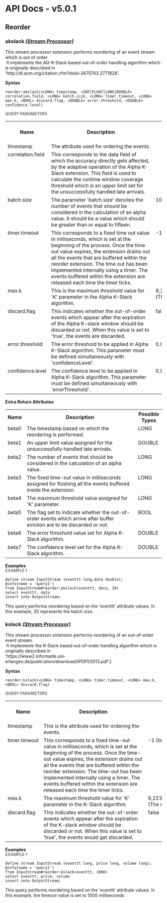 # API Docs - v5.0.1

## Reorder

### akslack *<a target="_blank" href="http://siddhi.io/documentation/siddhi-5.x/query-guide-5.x/#stream-processor">(Stream Processor)</a>*

<p style="word-wrap: break-word">This stream processor extension performs reordering of an event stream which is out of order.<br>&nbsp;It implements the AQ-K-Slack based out-of-order handling algorithm which is originally described in <br>'http://dl.acm.org/citation.cfm?doid=2675743.2771828'.</p>

<span id="syntax" class="md-typeset" style="display: block; font-weight: bold;">Syntax</span>
```
reorder:akslack(<LONG> timestamp, <INT|FLOAT|LONG|DOUBLE> correlation.field, <LONG> batch.size, <LONG> timer.timeout, <LONG> max.k, <BOOL> discard.flag, <DOUBLE> error.threshold, <DOUBLE> confidence.level)
```

<span id="query-parameters" class="md-typeset" style="display: block; color: rgba(0, 0, 0, 0.54); font-size: 12.8px; font-weight: bold;">QUERY PARAMETERS</span>
<table>
    <tr>
        <th>Name</th>
        <th style="min-width: 20em">Description</th>
        <th>Default Value</th>
        <th>Possible Data Types</th>
        <th>Optional</th>
        <th>Dynamic</th>
    </tr>
    <tr>
        <td style="vertical-align: top">timestamp</td>
        <td style="vertical-align: top; word-wrap: break-word">The attribute used for ordering the events.</td>
        <td style="vertical-align: top"></td>
        <td style="vertical-align: top">LONG</td>
        <td style="vertical-align: top">No</td>
        <td style="vertical-align: top">No</td>
    </tr>
    <tr>
        <td style="vertical-align: top">correlation.field</td>
        <td style="vertical-align: top; word-wrap: break-word">This corresponds to the data field of which the accuracy directly gets affected, by the adaptive operation of the Alpha K-Slack extension. This field is used to calculate the runtime window coverage threshold which is an upper limit set for the unsuccessfully handled late arrivals.</td>
        <td style="vertical-align: top"></td>
        <td style="vertical-align: top">INT<br>FLOAT<br>LONG<br>DOUBLE</td>
        <td style="vertical-align: top">No</td>
        <td style="vertical-align: top">No</td>
    </tr>
    <tr>
        <td style="vertical-align: top">batch.size</td>
        <td style="vertical-align: top; word-wrap: break-word">The parameter 'batch.size' denotes the number of events that should be considered in the calculation of an alpha value. It should be a value which should be greater than or equal to fifteen.</td>
        <td style="vertical-align: top">10,000</td>
        <td style="vertical-align: top">LONG</td>
        <td style="vertical-align: top">Yes</td>
        <td style="vertical-align: top">No</td>
    </tr>
    <tr>
        <td style="vertical-align: top">timer.timeout</td>
        <td style="vertical-align: top; word-wrap: break-word">This corresponds to a fixed time out value in milliseconds, which is set at the beginning of the process. Once the time out value expires, the extension drains out all the events that are buffered within the reorder extension. The time out has been implemented internally using a timer. The events buffered within the extension are released each time the timer ticks.</td>
        <td style="vertical-align: top">-1 (timeout is infinite)</td>
        <td style="vertical-align: top">LONG</td>
        <td style="vertical-align: top">Yes</td>
        <td style="vertical-align: top">No</td>
    </tr>
    <tr>
        <td style="vertical-align: top">max.k</td>
        <td style="vertical-align: top; word-wrap: break-word">This is the maximum threshold value for 'K' parameter in the Alpha K-Slack algorithm.</td>
        <td style="vertical-align: top">9,223,372,036,854,775,807 (The maximum Long value)</td>
        <td style="vertical-align: top">LONG</td>
        <td style="vertical-align: top">Yes</td>
        <td style="vertical-align: top">No</td>
    </tr>
    <tr>
        <td style="vertical-align: top">discard.flag</td>
        <td style="vertical-align: top; word-wrap: break-word">This indicates whether the out-of-order events which appear after the expiration of the Alpha K-slack window should be discarded or not. When this value is set to 'true', the events are discarded.</td>
        <td style="vertical-align: top">false</td>
        <td style="vertical-align: top">BOOL</td>
        <td style="vertical-align: top">Yes</td>
        <td style="vertical-align: top">No</td>
    </tr>
    <tr>
        <td style="vertical-align: top">error.threshold</td>
        <td style="vertical-align: top; word-wrap: break-word">The error threshold to be applied in Alpha K-Slack algorithm. This parameter must be defined simultaneously with 'confidenceLevel'.</td>
        <td style="vertical-align: top">0.03 (3%)</td>
        <td style="vertical-align: top">DOUBLE</td>
        <td style="vertical-align: top">Yes</td>
        <td style="vertical-align: top">No</td>
    </tr>
    <tr>
        <td style="vertical-align: top">confidence.level</td>
        <td style="vertical-align: top; word-wrap: break-word">The confidence level to be applied in Alpha K-Slack algorithm. This parameter must be defined simultaneously with 'errorThreshold'.</td>
        <td style="vertical-align: top">0.95 (95%)</td>
        <td style="vertical-align: top">DOUBLE</td>
        <td style="vertical-align: top">Yes</td>
        <td style="vertical-align: top">No</td>
    </tr>
</table>
<span id="extra-return-attributes" class="md-typeset" style="display: block; font-weight: bold;">Extra Return Attributes</span>
<table>
    <tr>
        <th>Name</th>
        <th style="min-width: 20em">Description</th>
        <th>Possible Types</th>
    </tr>
    <tr>
        <td style="vertical-align: top">beta0</td>
        <td style="vertical-align: top; word-wrap: break-word">The timestamp based on which the reordering is performed.</td>
        <td style="vertical-align: top">LONG</td>
    </tr>
    <tr>
        <td style="vertical-align: top">beta1</td>
        <td style="vertical-align: top; word-wrap: break-word">An upper limit value assigned for the unsuccessfully handled late arrivals.</td>
        <td style="vertical-align: top">DOUBLE</td>
    </tr>
    <tr>
        <td style="vertical-align: top">beta2</td>
        <td style="vertical-align: top; word-wrap: break-word">The number of events that should be considered in the calculation of an alpha value.</td>
        <td style="vertical-align: top">LONG</td>
    </tr>
    <tr>
        <td style="vertical-align: top">beta3</td>
        <td style="vertical-align: top; word-wrap: break-word">The fixed time-out value in milliseconds assigned for flushing all the events buffered inside the extension.</td>
        <td style="vertical-align: top">LONG</td>
    </tr>
    <tr>
        <td style="vertical-align: top">beta4</td>
        <td style="vertical-align: top; word-wrap: break-word">The maximum threshold value assigned for 'K' parameter.</td>
        <td style="vertical-align: top">LONG</td>
    </tr>
    <tr>
        <td style="vertical-align: top">beta5</td>
        <td style="vertical-align: top; word-wrap: break-word">The flag set to indicate whether the out-of-order events which arrive after buffer eviction are to be discarded or not.</td>
        <td style="vertical-align: top">BOOL</td>
    </tr>
    <tr>
        <td style="vertical-align: top">beta6</td>
        <td style="vertical-align: top; word-wrap: break-word">The error threshold value set for Alpha K-Slack algorithm.</td>
        <td style="vertical-align: top">DOUBLE</td>
    </tr>
    <tr>
        <td style="vertical-align: top">beta7</td>
        <td style="vertical-align: top; word-wrap: break-word">The confidence level set for the Alpha K-Slack algorithm.</td>
        <td style="vertical-align: top">DOUBLE</td>
    </tr>
</table>

<span id="examples" class="md-typeset" style="display: block; font-weight: bold;">Examples</span>
<span id="example-1" class="md-typeset" style="display: block; color: rgba(0, 0, 0, 0.54); font-size: 12.8px; font-weight: bold;">EXAMPLE 1</span>
```
define stream InputStream (eventtt long,data double);
@info(name = 'query1')
from InputStream#reorder:akslack(eventtt, data, 20)
select eventtt, data
insert into OutputStream;
```
<p style="word-wrap: break-word">This query performs reordering based on the 'eventtt' attribute values. In this example, 20 represents the batch size.</p>

### kslack *<a target="_blank" href="http://siddhi.io/documentation/siddhi-5.x/query-guide-5.x/#stream-processor">(Stream Processor)</a>*

<p style="word-wrap: break-word">This stream processor extension performs reordering of an out-of-order event stream.<br>&nbsp;It implements the K-Slack based out-of-order handling algorithm which is originally described in <br>'https://www2.informatik.uni-erlangen.de/publication/download/IPDPS2013.pdf'.)</p>

<span id="syntax" class="md-typeset" style="display: block; font-weight: bold;">Syntax</span>
```
reorder:kslack(<LONG> timestamp, <LONG> timer.timeout, <LONG> max.k, <BOOL> discard.flag)
```

<span id="query-parameters" class="md-typeset" style="display: block; color: rgba(0, 0, 0, 0.54); font-size: 12.8px; font-weight: bold;">QUERY PARAMETERS</span>
<table>
    <tr>
        <th>Name</th>
        <th style="min-width: 20em">Description</th>
        <th>Default Value</th>
        <th>Possible Data Types</th>
        <th>Optional</th>
        <th>Dynamic</th>
    </tr>
    <tr>
        <td style="vertical-align: top">timestamp</td>
        <td style="vertical-align: top; word-wrap: break-word">This is the attribute used for ordering the events.</td>
        <td style="vertical-align: top"></td>
        <td style="vertical-align: top">LONG</td>
        <td style="vertical-align: top">No</td>
        <td style="vertical-align: top">No</td>
    </tr>
    <tr>
        <td style="vertical-align: top">timer.timeout</td>
        <td style="vertical-align: top; word-wrap: break-word">This corresponds to a fixed time-out value in milliseconds, which is set at the beginning of the process. Once the time-out value expires, the extension drains out all the events that are buffered within the reorder extension. The time-out has been implemented internally using a timer. The events buffered within the extension are released each time the timer ticks.</td>
        <td style="vertical-align: top">-1 (timeout is infinite)</td>
        <td style="vertical-align: top">LONG</td>
        <td style="vertical-align: top">Yes</td>
        <td style="vertical-align: top">No</td>
    </tr>
    <tr>
        <td style="vertical-align: top">max.k</td>
        <td style="vertical-align: top; word-wrap: break-word">The maximum threshold value for 'K' parameter in the K-Slack algorithm.</td>
        <td style="vertical-align: top">9,223,372,036,854,775,807 (The maximum Long value)</td>
        <td style="vertical-align: top">LONG</td>
        <td style="vertical-align: top">Yes</td>
        <td style="vertical-align: top">No</td>
    </tr>
    <tr>
        <td style="vertical-align: top">discard.flag</td>
        <td style="vertical-align: top; word-wrap: break-word">This indicates whether the out-of-order events which appear after the expiration of the K-slack window should be discarded or not. When this value is set to 'true', the events would get discarded.</td>
        <td style="vertical-align: top">false</td>
        <td style="vertical-align: top">BOOL</td>
        <td style="vertical-align: top">Yes</td>
        <td style="vertical-align: top">No</td>
    </tr>
</table>

<span id="examples" class="md-typeset" style="display: block; font-weight: bold;">Examples</span>
<span id="example-1" class="md-typeset" style="display: block; color: rgba(0, 0, 0, 0.54); font-size: 12.8px; font-weight: bold;">EXAMPLE 1</span>
```
define stream InputStream (eventtt long, price long, volume long);
@info(name = 'query1')
from InputStream#reorder:kslack(eventtt, 1000)
select eventtt, price, volume
insert into OutputStream;
```
<p style="word-wrap: break-word">This query performs reordering based on the 'eventtt' attribute values. In this example, the timeout value is set to 1000 milliseconds</p>

